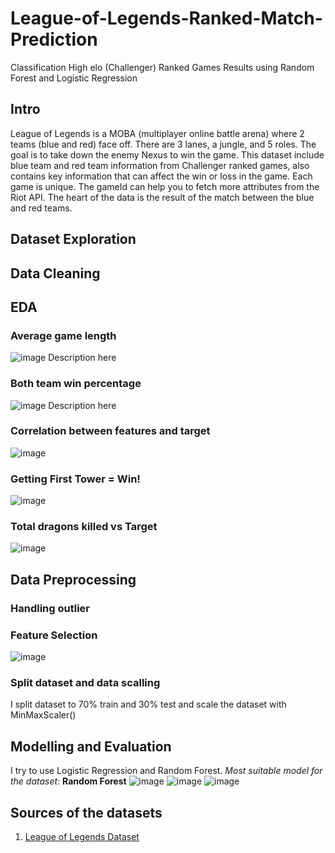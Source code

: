 # League-of-Legends-Ranked-Match-Prediction 
Classification High elo (Challenger) Ranked Games Results using Random Forest and Logistic Regression
## Intro
League of Legends is a MOBA (multiplayer online battle arena) where 2 teams (blue and red) face off. There are 3 lanes, a jungle, and 5 roles. The goal is to take down the enemy Nexus to win the game. This dataset include blue team and red team information from Challenger ranked games, also contains key information that can affect the win or loss in the game. Each game is unique. The gameId can help you to fetch more attributes from the Riot API. The heart of the data is the result of the match between the blue and red teams.

## Dataset Exploration

## Data Cleaning

## EDA
### Average game length
![image](./assets/images/game%20duration.PNG)
Description here

### Both team win percentage
![image](./assets/images/win%20percentage.PNG)
Description here

### Correlation between features and target
![image](./assets/images/correlation.PNG)


### Getting First Tower = Win!
![image](./assets/images/First%20tower%20vs%20blue%20win.PNG)

### Total dragons killed vs Target
![image](./assets/images/totaldragon%20vs%20blue%20win.PNG)

## Data Preprocessing

### Handling outlier


### Feature Selection
![image](./assets/images/feature%20selection.PNG)

### Split dataset and data scalling
I split dataset to 70% train and 30% test and scale the dataset with MinMaxScaler()

## Modelling and Evaluation
I try to use Logistic Regression and Random Forest. 
*Most suitable model for the dataset:* **Random Forest**
![image](./assets/images/Logistic%20Regression.png)
![image](./assets/images/ROC%20AUC.PNG)
![image](./assets/images/confusion%20matrix.PNG)


## Sources of the datasets 
1. [League of Legends Dataset](https://www.kaggle.com/gyejr95/league-of-legends-challenger-ranked-games2020)


